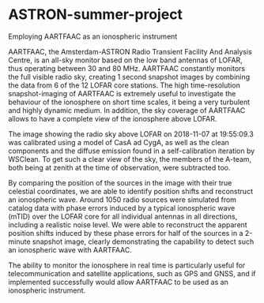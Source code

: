 # ASTRON-summer-project
Employing AARTFAAC as an ionospheric instrument

AARTFAAC, the Amsterdam-ASTRON Radio Transient Facility And Analysis Centre, is an all-sky monitor based on the low band antennas of LOFAR, thus operating between 30 and 80 MHz. AARTFAAC constantly monitors the full visible radio sky, creating 1 second snapshot images by combining the data from 6 of the 12 LOFAR core stations. The high time-resolution snapshot-imaging of AARTFAAC is extremely useful to investigate the behaviour of the ionosphere on short time scales, it being a very turbulent and highly dynamic medium. In addition, the sky coverage of AARTFAAC allows to have a complete view of the ionosphere above LOFAR.

The image showing the radio sky above LOFAR on 2018-11-07 at 19:55:09.3 was calibrated using a model of CasA ad CygA, as well as the clean components and the diffuse emission found in a self-calibration iteration by WSClean. To get such a clear view of the sky, the members of the A-team, both being at zenith at the time of observation, were subtracted too.

By comparing the position of the sources in the image with their true celestial coordinates, we are able to identify position shifts and reconstruct an ionospheric wave. Around 1050 radio sources were simulated from catalog data with phase errors induced by a typical ionospheric wave (mTID) over the LOFAR core for all individual antennas in all directions, including a realistic noise level. We were able to reconstruct the apparent position shifts induced by these phase errors for half of the sources in a 2-minute snapshot image, clearly demonstrating the capability to detect such an ionospheric wave with AARTFAAC. 

The ability to monitor the ionosphere in real time is particularly useful for telecommunication and satellite applications, such as GPS and GNSS, and if implemented successfully would allow AARTFAAC to be used as an ionospheric instrument.
